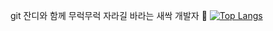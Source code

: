 git 잔디와 함께 무럭무럭 자라길 바라는 새싹 개발자 🌱
[![Top Langs](https://github-readme-stats.vercel.app/api/top-langs/?username=ahnkong)](https://github.com/anuraghazra/github-readme-stats)
